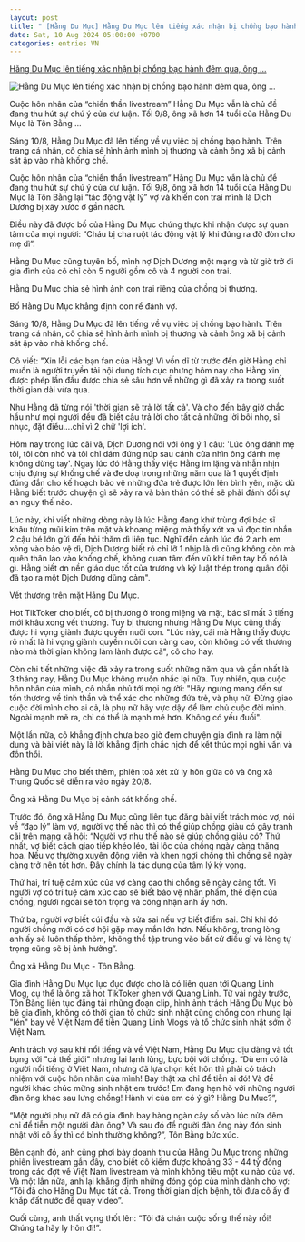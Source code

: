 ```yaml
---
layout: post
title: " [Hằng Du Mục] Hằng Du Mục lên tiếng xác nhận bị chồng bạo hành đêm qua, ông ..."
date: Sat, 10 Aug 2024 05:00:00 +0700
categories: entries VN
---
```

[Hằng Du Mục lên tiếng xác nhận bị chồng bạo hành đêm qua, ông ...](https://eva.vn/nghe-thuat-lam-vo/hang-du-muc-len-tieng-xac-nhan-bi-chong-bao-hanh-dem-qua-ong-xa-da-bi-bat-va-cho-biet-ngay-ra-toa-ly-hon-c408a604905.html)

![Hằng Du Mục lên tiếng xác nhận bị chồng bạo hành đêm qua, ông ...](https://cdn.eva.vn/upload/3-2024/images/phuongnth/img-social-uploadbtv-cats89-5--1723257435-528-width1200height628-watermark.jpg)

Cuộc hôn nhân của “chiến thần livestream” Hằng Du Mục vẫn là chủ đề đang thu hút sự chú ý của dư luận. Tối 9/8, ông xã hơn 14 tuổi của Hằng Du Mục là Tôn Bằng ...

Sáng 10/8, Hằng Du Mục đã lên tiếng về vụ việc bị chồng bạo hành. Trên trang cá nhân, cô chia sẻ hình ảnh mình bị thương và cảnh ông xã bị cảnh sát ập vào nhà khống chế.

Cuộc hôn nhân của “chiến thần livestream” Hằng Du Mục vẫn là chủ đề đang thu hút sự chú ý của dư luận. Tối 9/8, ông xã hơn 14 tuổi của Hằng Du Mục là Tôn Bằng lại “tác động vật lý” vợ và khiến con trai mình là Dịch Dương bị xây xước ở gần nách.

Điều này đã được bố của Hằng Du Mục chứng thực khi nhận được sự quan tâm của mọi người: “Cháu bị cha ruột tác động vật lý khi đứng ra đỡ đòn cho mẹ dì”.

Hằng Du Mục cũng tuyên bố, mình nợ Dịch Dương một mạng và từ giờ trở đi gia đình của cô chỉ còn 5 người gồm cô và 4 người con trai.

Hằng Du Mục chia sẻ hình ảnh con trai riêng của chồng bị thương.

Bố Hằng Du Mục khẳng định con rể đánh vợ.

Sáng 10/8, Hằng Du Mục đã lên tiếng về vụ việc bị chồng bạo hành. Trên trang cá nhân, cô chia sẻ hình ảnh mình bị thương và cảnh ông xã bị cảnh sát ập vào nhà khống chế.

Cô viết: "Xin lỗi các bạn fan của Hằng! Vì vốn dĩ từ trước đến giờ Hằng chỉ muốn là người truyền tải nội dung tích cực nhưng hôm nay cho Hằng xin được phép lần đầu được chia sẻ sâu hơn về những gì đã xảy ra trong suốt thời gian dài vừa qua.

Như Hằng đã từng nói 'thời gian sẽ trả lời tất cả'. Và cho đến bây giờ chắc hầu như mọi người đều đã biết câu trả lời cho tất cả những lời bôi nhọ, sỉ nhục, đặt điều….chỉ vì 2 chữ 'lợi ích'.

Hôm nay trong lúc cãi vã, Dịch Dương nói với ông ý 1 câu: 'Lúc ông đánh mẹ tôi, tôi còn nhỏ và tôi chỉ dám đứng núp sau cánh cửa nhìn ông đánh mẹ không dừng tay'. Ngay lúc đó Hằng thấy việc Hằng im lặng và nhẫn nhịn chịu đựng sự khống chế và đe doạ trong những năm qua là 1 quyết định đúng đắn cho kế hoạch bảo vệ những đứa trẻ được lớn lên bình yên, mặc dù Hằng biết trước chuyện gì sẽ xảy ra và bản thân có thể sẽ phải đánh đổi sự an nguy thế nào.

Lúc này, khi viết những dòng này là lúc Hằng đang khử trùng đợi bác sĩ khâu từng mũi kim trên mặt và khoang miệng mà thấy xót xa vì đọc tin nhắn 2 cậu bé lớn gửi đến hỏi thăm dì liên tục. Nghĩ đến cảnh lúc đó 2 anh em xông vào bảo vệ dì, Dịch Dương biết rõ chỉ lỡ 1 nhịp là dì cũng không còn mà quên thân lao vào khống chế, không quan tâm đến vũ khí trên tay bố nó là gì. Hằng biết ơn nền giáo dục tốt của trường và kỷ luật thép trong quân đội đã tạo ra một Dịch Dương dũng cảm".

Vết thương trên mặt Hằng Du Mục.

Hot TikToker cho biết, cô bị thương ở trong miệng và mặt, bác sĩ mất 3 tiếng mới khâu xong vết thương. Tuy bị thương nhưng Hằng Du Mục cũng thấy được hi vọng giành được quyền nuôi con. "Lúc này, cái mà Hằng thấy được rõ nhất là hi vọng giành quyền nuôi con càng cao, còn không có vết thương nào mà thời gian không làm lành được cả", cô cho hay.

Còn chi tiết những việc đã xảy ra trong suốt những năm qua và gần nhất là 3 tháng nay, Hằng Du Mục không muốn nhắc lại nữa. Tuy nhiên, qua cuộc hôn nhân của mình, cô nhắn nhủ tới mọi người: "Hãy ngưng mang đến sự tổn thương về tinh thần và thể xác cho những đứa trẻ, và phụ nữ. Đừng giao cuộc đời mình cho ai cả, là phụ nữ hãy vực dậy để làm chủ cuộc đời mình. Ngoài mạnh mẽ ra, chỉ có thể là mạnh mẽ hơn. Không có yếu đuối".

Một lần nữa, cô khẳng định chưa bao giờ đem chuyện gia đình ra làm nội dung và bài viết này là lời khẳng định chắc nịch để kết thúc mọi nghi vấn và đồn thổi.

Hằng Du Mục cho biết thêm, phiên toà xét xử ly hôn giữa cô và ông xã Trung Quốc sẽ diễn ra vào ngày 20/8.

Ông xã Hằng Du Mục bị cảnh sát khống chế.

Trước đó, ông xã Hằng Du Mục cũng liên tục đăng bài viết trách móc vợ, nói về “đạo lý” làm vợ, người vợ thế nào thì có thể giúp chồng giàu có gây tranh cãi trên mạng xã hội: “Người vợ như thế nào sẽ giúp chồng giàu có? Thứ nhất, vợ biết cách giao tiếp khéo léo, tài lộc của chồng ngày càng thăng hoa. Nếu vợ thường xuyên động viên và khen ngợi chồng thì chồng sẽ ngày càng trở nên tốt hơn. Đây chính là tác dụng của tâm lý kỳ vọng.

Thứ hai, trí tuệ cảm xúc của vợ càng cao thì chồng sẽ ngày càng tốt. Vì người vợ có trí tuệ cảm xúc cao sẽ biết bảo vệ nhân phẩm, thể diện của chồng, người ngoài sẽ tôn trọng và công nhận anh ấy hơn.

Thứ ba, người vợ biết cúi đầu và sửa sai nếu vợ biết điểm sai. Chỉ khi đó người chồng mới có cơ hội gặp may mắn lớn hơn. Nếu không, trong lòng anh ấy sẽ luôn thấp thỏm, không thể tập trung vào bất cứ điều gì và lòng tự trọng cũng sẽ bị ảnh hưởng”.

Ông xã Hằng Du Mục - Tôn Bằng.

Gia đình Hằng Du Mục lục đục được cho là có liên quan tới Quang Linh Vlog, cụ thể là ông xã hot TikToker ghen với Quang Linh. Từ vài ngày trước, Tôn Bằng liên tục đăng tải những đoạn clip, hình ảnh trách Hằng Du Mục bỏ bê gia đình, không có thời gian tổ chức sinh nhật cùng chồng con nhưng lại "lén" bay về Việt Nam để tiễn Quang Linh Vlogs và tổ chức sinh nhật sớm ở Việt Nam.

Anh trách vợ sau khi nổi tiếng và về Việt Nam, Hằng Du Mục dịu dàng và tốt bụng với "cả thế giới" nhưng lại lạnh lùng, bực bội với chồng. “Dù em có là người nổi tiếng ở Việt Nam, nhưng đã lựa chọn kết hôn thì phải có trách nhiệm với cuộc hôn nhân của mình! Bay thật xa chỉ để tiễn ai đó! Và để người khác chúc mừng sinh nhật em trước! Em đang hẹn hò với những người đàn ông khác sau lưng chồng! Hành vi của em có ý gì? Hằng Du Mục?”,

“Một người phụ nữ đã có gia đình bay hàng ngàn cây số vào lúc nửa đêm chỉ để tiễn một người đàn ông? Và sau đó để người đàn ông này đón sinh nhật với cô ấy thì có bình thường không?”, Tôn Bằng bức xúc.

Bên cạnh đó, anh cũng phơi bày doanh thu của Hằng Du Mục trong những phiên livestream gần đây, cho biết cô kiếm được khoảng 33 - 44 tỷ đồng trong các đợt về Việt Nam livestream và mình không tiêu một xu nào của vợ. Và một lần nữa, anh lại khẳng định những đóng góp của mình dành cho vợ: “Tôi đã cho Hằng Du Mục tất cả. Trong thời gian dịch bệnh, tôi đưa cô ấy đi khắp đất nước để quay video”.

Cuối cùng, anh thất vọng thốt lên: “Tôi đã chán cuộc sống thế này rồi! Chúng ta hãy ly hôn đi!”.

